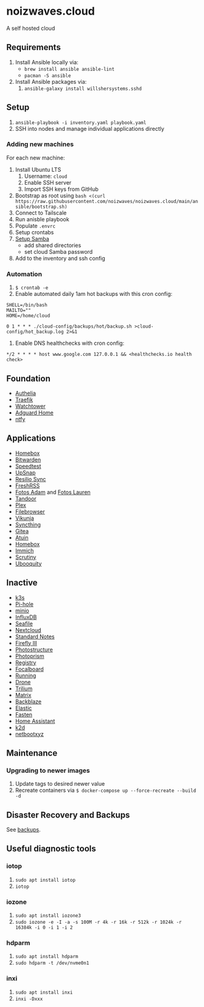 # noizwaves.cloud

A self hosted cloud

## Requirements

1.  Install Ansible locally via:
    - `brew install ansible ansible-lint`
    - `pacman -S ansible`
1.  Install Ansible packages via:
    1.   `ansible-galaxy install willshersystems.sshd`

## Setup

1.  `ansible-playbook -i inventory.yaml playbook.yaml`
1.  SSH into nodes and manage individual applications directly

### Adding new machines

For each new machine:

1.  Install Ubuntu LTS
    1.  Username: `cloud`
    1.  Enable SSH server
    1.  Import SSH keys from GitHub
1.  Bootstrap as root using `bash <(curl https://raw.githubusercontent.com/noizwaves/noizwaves.cloud/main/ansible/bootstrap.sh)`
1.  Connect to Tailscale
1.  Run anisble playbook
1.  Populate `.envrc`
1.  Setup crontabs
1.  [Setup Samba](https://ubuntu.com/tutorials/install-and-configure-samba#1-overview)
    -  add shared directories
    -  set cloud Samba password
1.  Add to the inventory and ssh config

### Automation

1.  `$ crontab -e`
1.  Enable automated daily 1am hot backups with this cron config:
```
SHELL=/bin/bash
MAILTO=""
HOME=/home/cloud

0 1 * * * ./cloud-config/backups/hot/backup.sh >cloud-config/hot_backup.log 2>&1
```
1.  Enable DNS healthchecks with cron config:
```
*/2 * * * * host www.google.com 127.0.0.1 && <healthchecks.io health check>
```

## Foundation

- [Authelia](./authelia/)
- [Traefik](./traefik/)
- [Watchtower](./watchtower/)
- [Adguard Home](./adguard/)
- [ntfy](./ntfy/)

## Applications

- [Homebox](./homebox/)
- [Bitwarden](./bitwarden/)
- [Speedtest](./speedtest/)
- [UpSnap](./upsnap/)
- [Resilio Sync](./resilio-sync/)
- [FreshRSS](./freshrss/)
- [Fotos Adam](./fotos/) and [Fotos Lauren](./fotos-lauren/)
- [Tandoor](./tandoor/)
- [Plex](./plex/)
- [Filebrowser](./filebrowser/)
- [Vikunja](./vikunja/)
- [Syncthing](./syncthing/)
- [Gitea](./gitea/)
- [Atuin](./atuin/)
- [Homebox](./homebox/)
- [Immich](./immich/)
- [Scrutiny](./scrutiny/)
- [Ubooquity](./ubooquity/)

## Inactive

- [k3s](./k3s/)
- [Pi-hole](./pihole)
- [minio](./minio/)
- [InfluxDB](./influxdb/)
- [Seafile](./seafile/)
- [Nextcloud](./nextcloud/)
- [Standard Notes](./standardnotes/)
- [Firefly III](./firefly-iii/)
- [Photostructure](./photostructure/)
- [Photoprism](./photoprism/)
- [Registry](./registry/)
- [Focalboard](./focalboard/)
- [Running](./running/)
- [Drone](./drone/)
- [Trilium](./trilium/)
- [Matrix](./matrix/)
- [Backblaze](./backblaze/)
- [Elastic](./elastic/)
- [Fasten](./fasten/)
- [Home Assistant](./homeassistant/)
- [k2d](./k2d/)
- [netbootxyz](./netbootxyz/)

## Maintenance

### Upgrading to newer images

1.  Update tags to desired newer value
1.  Recreate containers via `$ docker-compose up --force-recreate --build -d`

## Disaster Recovery and Backups

See [backups](./backups/).

## Useful diagnostic tools

### iotop
1.  `sudo apt install iotop`
1.  `iotop`

### iozone
1.  `sudo apt install iozone3`
1.  `sudo iozone -e -I -a -s 100M -r 4k -r 16k -r 512k -r 1024k -r 16384k -i 0 -i 1 -i 2`

### hdparm
1.  `sudo apt install hdparm`
1.  `sudo hdparm -t /dev/nvme0n1`

### inxi
1.  `sudo apt install inxi`
1.  `inxi -Dxxx`

